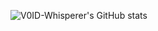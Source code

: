 ![V0ID-Whisperer's GitHub stats](https://github-readme-stats.vercel.app/api?username=V0ID-Whisperer&show_icons=true&theme=dracula&include_all_commits=true)

